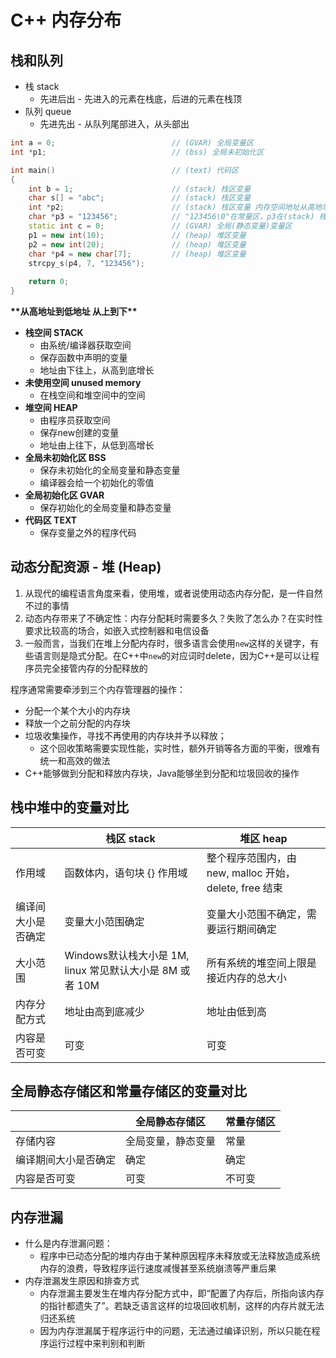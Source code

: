 # C++ 内存分布

## 栈和队列

+ 栈 stack
  + 先进后出 - 先进入的元素在栈底，后进的元素在栈顶
+ 队列 queue
  + 先进先出 - 从队列尾部进入，从头部出



```C++
int a = 0;							// (GVAR) 全局变量区
int *p1;							// (bss) 全局未初始化区

int main()							// (text) 代码区
{
    int b = 1;						// (stack) 栈区变量						
    char s[] = "abc";				// (stack) 栈区变量	
    int *p2;						// (stack) 栈区变量	内存空间地址从高地址到低地址
    char *p3 = "123456";			// "123456\0"在常量区，p3在(stack) 栈区变量	
    static int c = 0;				// (GVAR) 全局(静态变量)变量区
    p1 = new int(10);				// (heap) 堆区变量
    p2 = new int(20);				// (heap) 堆区变量
    char *p4 = new char[7];			// (heap) 堆区变量
    strcpy_s(p4, 7, "123456");
    
    return 0;
}

```



**\*\*从高地址到低地址 从上到下\*\***

+ **栈空间 STACK**
  + 由系统/编译器获取空间
  + 保存函数中声明的变量
  + 地址由下往上，从高到底增长
+ **未使用空间 unused memory**
  + 在栈空间和堆空间中的空间
+ **堆空间 HEAP**
  + 由程序员获取空间
  + 保存new创建的变量
  + 地址由上往下，从低到高增长
+ **全局未初始化区 BSS**
  + 保存未初始化的全局变量和静态变量
  + 编译器会给一个初始化的零值
+ **全局初始化区 GVAR**
  + 保存初始化的全局变量和静态变量
+ **代码区 TEXT**
  + 保存变量之外的程序代码



## 动态分配资源 - 堆 (Heap)

1. 从现代的编程语言角度来看，使用堆，或者说使用动态内存分配，是一件自然不过的事情
2. 动态内存带来了不确定性：内存分配耗时需要多久？失败了怎么办？在实时性要求比较高的场合，如嵌入式控制器和电信设备
3. 一般而言，当我们在堆上分配内存时，很多语言会使用`new`这样的关键字，有些语言则是隐式分配。在C++中`new`的对应词时delete，因为C++是可以让程序员完全接管内存的分配释放的



程序通常需要牵涉到三个内存管理器的操作：

+ 分配一个某个大小的内存块
+ 释放一个之前分配的内存块
+ 垃圾收集操作，寻找不再使用的内存块并予以释放；
  + 这个回收策略需要实现性能，实时性，额外开销等各方面的平衡，很难有统一和高效的做法
+ C++能够做到分配和释放内存块，Java能够坐到分配和垃圾回收的操作



## 栈中堆中的变量对比

|                    | 栈区 stack                                               | 堆区 heap                                              |
| ------------------ | -------------------------------------------------------- | ------------------------------------------------------ |
| 作用域             | 函数体内，语句块 {} 作用域                               | 整个程序范围内，由 new, malloc 开始，delete, free 结束 |
| 编译间大小是否确定 | 变量大小范围确定                                         | 变量大小范围不确定，需要运行期间确定                   |
| 大小范围           | Windows默认栈大小是 1M, linux 常见默认大小是 8M 或者 10M | 所有系统的堆空间上限是接近内存的总大小                 |
| 内存分配方式       | 地址由高到底减少                                         | 地址由低到高                                           |
| 内容是否可变       | 可变                                                     | 可变                                                   |



## 全局静态存储区和常量存储区的变量对比

|                      | 全局静态存储区     | 常量存储区 |
| -------------------- | ------------------ | ---------- |
| 存储内容             | 全局变量，静态变量 | 常量       |
| 编译期间大小是否确定 | 确定               | 确定       |
| 内容是否可变         | 可变               | 不可变     |



## 内存泄漏

+ 什么是内存泄漏问题：
  + 程序中已动态分配的堆内存由于某种原因程序未释放或无法释放造成系统内存的浪费，导致程序运行速度减慢甚至系统崩溃等严重后果
+ 内存泄漏发生原因和排查方式
  + 内存泄漏主要发生在堆内存分配方式中，即“配置了内存后，所指向该内存的指针都遗失了”。若缺乏语言这样的垃圾回收机制，这样的内存片就无法归还系统
  + 因为内存泄漏属于程序运行中的问题，无法通过编译识别，所以只能在程序运行过程中来判别和判断

